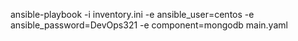 ansible-playbook -i inventory.ini -e ansible_user=centos -e ansible_password=DevOps321  -e component=mongodb main.yaml